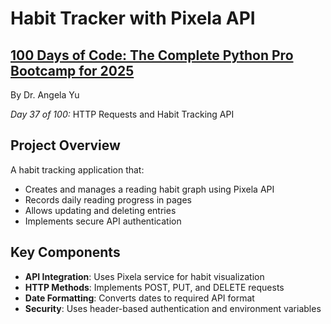 # Habit Tracker with Pixela API

## **[100 Days of Code: The Complete Python Pro Bootcamp for 2025](https://www.udemy.com/course/100-days-of-code/)**

By Dr. Angela Yu

*Day 37 of 100:* HTTP Requests and Habit Tracking API

## Project Overview

A habit tracking application that:
- Creates and manages a reading habit graph using Pixela API
- Records daily reading progress in pages
- Allows updating and deleting entries
- Implements secure API authentication

## Key Components

- **API Integration**: Uses Pixela service for habit visualization
- **HTTP Methods**: Implements POST, PUT, and DELETE requests
- **Date Formatting**: Converts dates to required API format
- **Security**: Uses header-based authentication and environment variables
